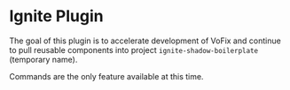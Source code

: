 # Ignite Plugin

The goal of this plugin is to accelerate development of VoFix and continue to pull reusable components into project `ignite-shadow-boilerplate` (temporary name).

Commands are the only feature available at this time.
